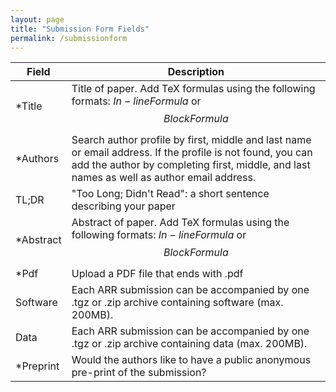 ```yaml
---
layout: page
title: "Submission Form Fields"
permalink: /submissionform
---
```


| Field | Description |
|-------|--------|
| *Title | Title of paper. Add TeX formulas using the following formats: $In-line Formula$ or $$Block Formula$$  |
| *Authors | Search author profile by first, middle and last name or email address. If the profile is not found, you can add the author by completing first, middle, and last names as well as author email address.  |
| TL;DR | "Too Long; Didn't Read": a short sentence describing your paper  |
| *Abstract | Abstract of paper. Add TeX formulas using the following formats: $In-line Formula$ or $$Block Formula$$ |
| *Pdf | Upload a PDF file that ends with .pdf |
| Software | Each ARR submission can be accompanied by one .tgz or .zip archive containing software (max. 200MB). |
| Data | Each ARR submission can be accompanied by one .tgz or .zip archive containing data (max. 200MB). |
| *Preprint | Would the authors like to have a public anonymous pre-print of the submission? |
